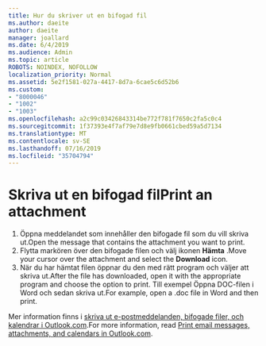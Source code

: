 ```yaml
---
title: Hur du skriver ut en bifogad fil
ms.author: daeite
author: daeite
manager: joallard
ms.date: 6/4/2019
ms.audience: Admin
ms.topic: article
ROBOTS: NOINDEX, NOFOLLOW
localization_priority: Normal
ms.assetid: 5e2f1581-027a-4417-8d7a-6cae5c6d52b6
ms.custom:
- "8000046"
- "1002"
- "1003"
ms.openlocfilehash: a2c99c03426843314be772f781f7650c2fa5c0c4
ms.sourcegitcommit: 1f37393e4f7af79e7d8e9fb0661cbed59a5d7134
ms.translationtype: MT
ms.contentlocale: sv-SE
ms.lasthandoff: 07/16/2019
ms.locfileid: "35704794"
---
```

# <a name="print-an-attachment"></a><span data-ttu-id="1978c-102">Skriva ut en bifogad fil</span><span class="sxs-lookup"><span data-stu-id="1978c-102">Print an attachment</span></span>

1. <span data-ttu-id="1978c-103">Öppna meddelandet som innehåller den bifogade fil som du vill skriva ut.</span><span class="sxs-lookup"><span data-stu-id="1978c-103">Open the message that contains the attachment you want to print.</span></span>
2. <span data-ttu-id="1978c-104">Flytta markören över den bifogade filen och välj ikonen **Hämta** .</span><span class="sxs-lookup"><span data-stu-id="1978c-104">Move your cursor over the attachment and select the **Download** icon.</span></span>
3. <span data-ttu-id="1978c-105">När du har hämtat filen öppnar du den med rätt program och väljer att skriva ut.</span><span class="sxs-lookup"><span data-stu-id="1978c-105">After the file has downloaded, open it with the appropriate program and choose the option to print.</span></span> <span data-ttu-id="1978c-106">Till exempel Öppna DOC-filen i Word och sedan skriva ut.</span><span class="sxs-lookup"><span data-stu-id="1978c-106">For example, open a .doc file in Word and then print.</span></span>

<span data-ttu-id="1978c-107">Mer information finns i [skriva ut e-postmeddelanden, bifogade filer, och kalendrar i Outlook.com](https://support.office.com/article/c835b8e5-b310-4cab-ac15-b6eb95149855?wt.mc_id=Office_Outlook_com_Alchemy).</span><span class="sxs-lookup"><span data-stu-id="1978c-107">For more information, read [Print email messages, attachments, and calendars in Outlook.com](https://support.office.com/article/c835b8e5-b310-4cab-ac15-b6eb95149855?wt.mc_id=Office_Outlook_com_Alchemy).</span></span>